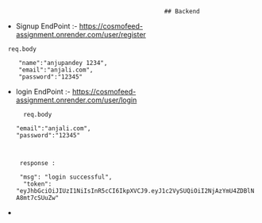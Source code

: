                                                  ## Backend

   - Signup EndPoint :- https://cosmofeed-assignment.onrender.com/user/register

  ```
   req.body

      "name":"anjupandey 1234",
      "email":"anjali.com",
      "password":"12345"

  ```


- login EndPoint :- https://cosmofeed-assignment.onrender.com/user/login

  ```
    req.body

  "email":"anjali.com",
  "password":"12345"

 
  ```

  ```
   response :

   "msg": "login successful",
    "token": "eyJhbGciOiJIUzI1NiIsInR5cCI6IkpXVCJ9.eyJ1c2VySUQiOiI2NjAzYmU4ZDBlNDE3ODhkMjI4ZWJkZTciLCJpYXQiOjE3MTE1MjE0Mjh9.0uyJOTv7XkPAd3IIBD7ntP_j3Vw5pDb-A8mt7cSUuZw"

  ```
- 
